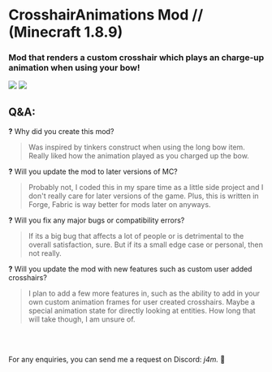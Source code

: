 # CrosshairAnimations Mod // (**Minecraft 1.8.9**)
### Mod that renders a custom crosshair which plays an charge-up animation when using your bow!
![](https://img.shields.io/badge/environment-client-1976d2?style=flat-square) ![](https://img.shields.io/badge/mod%20loader-forge-1976d2?style=flat-square)
<br />

## Q&A:

**?** Why did you create this mod?
> Was inspired by tinkers construct when using the long bow item. Really liked how the animation played as you charged up the bow.

**?** Will you update the mod to later versions of MC?
> Probably not, I coded this in my spare time as a little side project and I don't really care for later versions of the game. Plus, this is written in Forge, Fabric is way better for mods later on anyways.

**?** Will you fix any major bugs or compatibility errors?
> If its a big bug that affects a lot of people or is detrimental to the overall satisfaction, sure. But if its a small edge case or personal, then not really.

**?** Will you update the mod with new features such as custom user added crosshairs?
> I plan to add a few more features in, such as the ability to add in your own custom animation frames for user created crosshairs. Maybe a special animation state for directly looking at entities. How long that will take though, I am unsure of.

<br />
<br />

For any enquiries, you can send me a request on Discord:   *j4m.* :bread:
